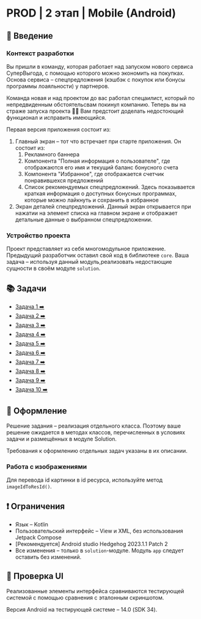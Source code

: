 # PROD | 2 этап | Mobile (Android)

## 🚀 Введение

### Контекст разработки


Вы пришли в команду, которая работает над запуском нового сервиса СуперВыгода, с помощью которого можно экономить на покупках. Основа сервиса – спецпредложения (кэшбэк с покупок или бонусы программы лоаяльности) у партнеров.

Команда новая и над проектом до вас работал спецаилист, который по непредвиденным обстоятельсвам покинул компанию. Теперь вы на страже запуска проекта 🦸‍♂️ Вам предстоит доделать недостоющий функционал и исправить имеющийся.

Первая версия приложения состоит из:

1. Главный экран – тот что встречает при старте приложения. Он состоит из:
    1. Рекламного баннера
    2. Компонента "Полная информация о пользователе", где отображаются его имя и текущий баланс бонусного счета
    3. Компонента "Избранное", где отображается счетчик понравившехся предложений
    4. Список рекомендуемых спецпредложений. Здесь показывается краткая информация о доступных бонусных программах, которые можно лайкнуть и сохранить в избранное
2. Экран деталей спецпредложений. Данный экран открывается при нажатии на элемент списка на главном экране и отображает детальные данные о выбранном спецпредложении.

### Устройство проекта

Проект представляет из себя многомодульное приложение. Предыдущий разработчик оставил свой код в библиотеке `core`. Ваша задача – используя данный модуль,реализовать недостающие сущности в своём модуле `solution`.

## 📚 Задачи

* [Задача 1 ➡️](Task/Task1.md)
* [Задача 2 ➡️](Task/Task2.md)
* [Задача 3 ➡️](Task/Task3.md)
* [Задача 4 ➡️](Task/Task4.md)
* [Задача 5 ➡️](Task/Task5.md)
* [Задача 6 ➡️](Task/Task6.md)
* [Задача 7 ➡️](Task/Task7.md)
* [Задача 8 ➡️](Task/Task8.md)
* [Задача 9 ➡️](Task/Task9.md)
* [Задача 10 ➡️](Task/Task10.md)

## 📝 Оформление

Решение задания – реализация отдельного класса. Поэтому ваше решение ожидается в методах классов, перечисленных в условиях задачи и размещённых в модуле Solution. 

Требования к оформлению отдельных задач указаны в их описании.

### Работа с изображениями

Для перевода id картинки в id ресурса, используйте метод `imageIdToResId()`.

## ❗️ Ограничения

* Язык – Kotlin
* Пользовательский интерфейс – View и XML, без использования Jetpack Compose
* [Рекомендуется] Android studio Hedgehog 2023.1.1 Patch 2
* Все изменения – только в `solution`-модуле. Модуль `app` следует оставить без изменений.

## 🔄 Проверка UI

Реализованные элементы интерфейса сравниваются тестирующей системой с помощью сравнения с эталонным скриншотом.

Версия Android на тестирующей системе – 14.0 (SDK 34).
